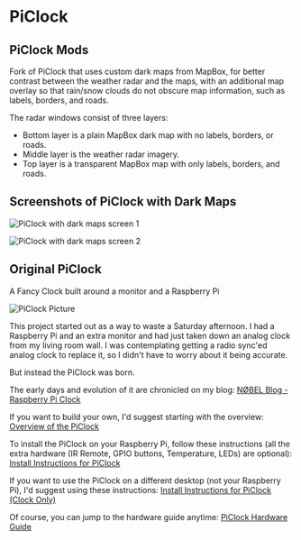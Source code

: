 # PiClock
## PiClock Mods
Fork of PiClock that uses custom dark maps from MapBox, for better contrast 
between the weather radar and the maps, with an additional map overlay so that 
rain/snow clouds do not obscure map information, such as labels, borders, and roads.

The radar windows consist of three layers:
 - Bottom layer is a plain MapBox dark map with no labels, borders, or roads.
 - Middle layer is the weather radar imagery.
 - Top layer is a transparent MapBox map with only labels, borders, and roads.

## Screenshots of PiClock with Dark Maps
![PiClock with dark maps screen 1](Pictures/piclock_dark_maps_screen1.png)

![PiClock with dark maps screen 2](Pictures/piclock_dark_maps_screen2.png)

## Original PiClock
A Fancy Clock built around a monitor and a Raspberry Pi

![PiClock Picture](Pictures/20150307_222711.jpg)

This project started out as a way to waste a Saturday afternoon.
I had a Raspberry Pi and an extra monitor and had just taken down an analog clock from my living room wall.
I was contemplating getting a radio sync'ed analog clock to replace it, so I didn't have to worry about
it being accurate.

But instead the PiClock was born.

The early days and evolution of it are chronicled on my blog:
[NØBEL Blog - Raspberry Pi Clock](http://n0bel.net/v1/index.php/projects/raspberry-pi-clock)

If you want to build your own, I'd suggest starting with the overview:
[Overview of the PiClock](Documentation/Overview.md)

To install the PiClock on your Raspberry Pi, follow these instructions (all the extra hardware (IR Remote, GPIO buttons, Temperature, LEDs) are optional):
[Install Instructions for PiClock](Documentation/Install.md)

If you want to use the PiClock on a different desktop (not your Raspberry Pi), I'd suggest using these instructions:
[Install Instructions for PiClock (Clock Only)](Documentation/Install-Clock-Only.md)

Of course, you can jump to the hardware guide anytime:
[PiClock Hardware Guide](Documentation/Hardware.md)